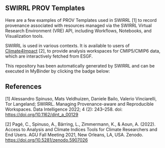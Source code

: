 ## SWIRRL PROV Templates

Here are a few examples of PROV Templates used in SWIRRL [1] to record provenance associated with resources managed via the SWIRRL Virtual Research Environment (VRE) API, including Workflows, Notebooks, and Visualization tools.

SWIRRL is used in various contexts. It is available to users of  [Climate4Impact](https://climate4Impact.eu) [2], to provide analysis workspaces for CMIP5/CMIP6 data, which are interactively fetched from ESGF.

This repository has been automatically generated by SWIRRL and can be executed in MyBinder by clicking the badge below:




## References

[1] Alessandro Spinuso, Mats Veldhuizen, Daniele Bailo, Valerio Vinciarelli, Tor Langeland; SWIRRL. Managing Provenance-aware and Reproducible Workspaces. Data Intelligence 2022; 4 (2): 243–258. doi: https://doi.org/10.1162/dint_a_00129

[2] Pagé, C., Spinuso, A., Bärring, L., Zimmermann, K., & Aoun, A. (2022). Access to Analysis and Climate Indices Tools for Climate Researchers and End Users. AGU Fall Meeting 2021, New Orleans, LA, USA. Zenodo. https://doi.org/10.5281/zenodo.5907026

